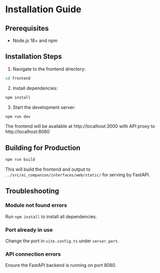# Installation Guide

## Prerequisites

- Node.js 18+ and npm

## Installation Steps

1. Navigate to the frontend directory:
```bash
cd frontend
```

2. Install dependencies:
```bash
npm install
```

3. Start the development server:
```bash
npm run dev
```

The frontend will be available at http://localhost:3000 with API proxy to http://localhost:8080

## Building for Production

```bash
npm run build
```

This will build the frontend and output to `../src/ai_companion/interfaces/web/static/` for serving by FastAPI.

## Troubleshooting

### Module not found errors
Run `npm install` to install all dependencies.

### Port already in use
Change the port in `vite.config.ts` under `server.port`.

### API connection errors
Ensure the FastAPI backend is running on port 8080.
